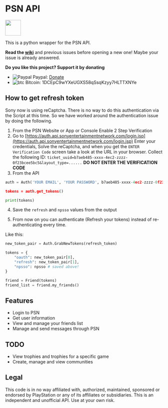 # PSN API
<img src="http://vignette1.wikia.nocookie.net/logopedia/images/7/7e/PlayStation_Network.png/revision/latest?cb=20110901131500" height="50">

This is a python wrapper for the PSN API.

**Read the [wiki](https://github.com/mgp25/psn-api/wiki)** and previous issues before opening a new one! Maybe your issue is already answered.

**Do you like this project? Support it by donating**
- ![Paypal](https://raw.githubusercontent.com/reek/anti-adblock-killer/gh-pages/images/paypal.png) Paypal: [Donate](https://www.paypal.com/cgi-bin/webscr?cmd=_s-xclick&hosted_button_id=FX7YLU6SX8ZZ6)
- ![btc](https://camo.githubusercontent.com/4bc31b03fc4026aa2f14e09c25c09b81e06d5e71/687474703a2f2f7777772e6d6f6e747265616c626974636f696e2e636f6d2f696d672f66617669636f6e2e69636f) Bitcoin: 1DCEpC9wYXeUGXS58qSsqKzyy7HLTTXNYe

## How to get refresh token

Sony now is using reCaptcha. There is no way to do this authentication via the Script at this time. So we have worked around the authentication issue by doing the following.

1. From the PSN Website or App or Console Enable 2 Step Verification
2. Go to [https://auth.api.sonyentertainmentnetwork.com/login.jsp](https://auth.api.sonyentertainmentnetwork.com/login.jsp) Enter your credentials, Solve the reCaptcha, and when you get the `ENTER Verification Code` screen take a look at the URL in your browser. Collect the following ID: `ticket_uuid=b7aeb485-xxxx-4ec2-zzzz-0f23bcee5bc5&layout_type=......` **DO NOT ENTER THE VERIFICATION CODE**
3. From the API

```python
auth = Auth('YOUR EMAIL', 'YOUR PASSWORD', b7aeb485-xxxx-4ec2-zzzz-0f23bcee5bc5, 'verification_code_you_got_on_your_phone)

tokens = auth.get_tokens()

print(tokens)
```

4. Save the `refresh` and `npsso` values from the output

5. From now on you can authenticate (Refresh your tokens) instead of re-authenticating every time.

Like this:

```python
new_token_pair = Auth.GrabNewTokens(refresh_token)

tokens = {
    "oauth": new_token_pair[0],
    "refresh": new_token_pair[1],
    "npsso": npsso # saved above!
}

friend = Friend(tokens)
friend_list = friend.my_friends()
```

## Features
- Login to PSN
- Get user information
- View and manage your friends list
- Manage and send messages through PSN

## TODO
- View trophies and trophies for a specific game
- Create, manage and view communities

## Legal

This code is in no way affiliated with, authorized, maintained, sponsored or endorsed by PlayStation or any of its affiliates or subsidiaries. This is an independent and unofficial API. Use at your own risk.
